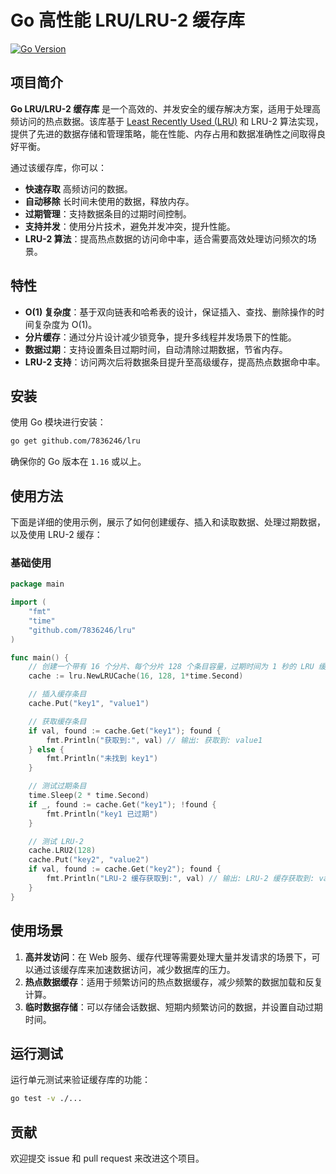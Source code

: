# Go 高性能 LRU/LRU-2 缓存库

[![Go Version](https://img.shields.io/github/go-mod/go-version/golang/go)](https://golang.org/doc/go1.23)

## 项目简介

**Go LRU/LRU-2 缓存库** 是一个高效的、并发安全的缓存解决方案，适用于处理高频访问的热点数据。该库基于 [Least Recently Used (LRU)](https://en.wikipedia.org/wiki/Cache_replacement_policies#LRU) 和 LRU-2 算法实现，提供了先进的数据存储和管理策略，能在性能、内存占用和数据准确性之间取得良好平衡。

通过该缓存库，你可以：
- **快速存取** 高频访问的数据。
- **自动移除** 长时间未使用的数据，释放内存。
- **过期管理**：支持数据条目的过期时间控制。
- **支持并发**：使用分片技术，避免并发冲突，提升性能。
- **LRU-2 算法**：提高热点数据的访问命中率，适合需要高效处理访问频次的场景。

## 特性

- **O(1) 复杂度**：基于双向链表和哈希表的设计，保证插入、查找、删除操作的时间复杂度为 O(1)。
- **分片缓存**：通过分片设计减少锁竞争，提升多线程并发场景下的性能。
- **数据过期**：支持设置条目过期时间，自动清除过期数据，节省内存。
- **LRU-2 支持**：访问两次后将数据条目提升至高级缓存，提高热点数据命中率。

## 安装

使用 Go 模块进行安装：

```bash
go get github.com/7836246/lru
```

确保你的 Go 版本在 `1.16` 或以上。

## 使用方法

下面是详细的使用示例，展示了如何创建缓存、插入和读取数据、处理过期数据，以及使用 LRU-2 缓存：

### 基础使用

```go
package main

import (
    "fmt"
    "time"
    "github.com/7836246/lru"
)

func main() {
    // 创建一个带有 16 个分片、每个分片 128 个条目容量，过期时间为 1 秒的 LRU 缓存
    cache := lru.NewLRUCache(16, 128, 1*time.Second)

    // 插入缓存条目
    cache.Put("key1", "value1")

    // 获取缓存条目
    if val, found := cache.Get("key1"); found {
        fmt.Println("获取到:", val) // 输出: 获取到: value1
    } else {
        fmt.Println("未找到 key1")
    }

    // 测试过期条目
    time.Sleep(2 * time.Second)
    if _, found := cache.Get("key1"); !found {
        fmt.Println("key1 已过期")
    }

    // 测试 LRU-2
    cache.LRU2(128)
    cache.Put("key2", "value2")
    if val, found := cache.Get("key2"); found {
        fmt.Println("LRU-2 缓存获取到:", val) // 输出: LRU-2 缓存获取到: value2
    }
}
```

## 使用场景

1. **高并发访问**：在 Web 服务、缓存代理等需要处理大量并发请求的场景下，可以通过该缓存库来加速数据访问，减少数据库的压力。
2. **热点数据缓存**：适用于频繁访问的热点数据缓存，减少频繁的数据加载和反复计算。
3. **临时数据存储**：可以存储会话数据、短期内频繁访问的数据，并设置自动过期时间。

## 运行测试

运行单元测试来验证缓存库的功能：

```bash
go test -v ./...
```

## 贡献

欢迎提交 issue 和 pull request 来改进这个项目。
